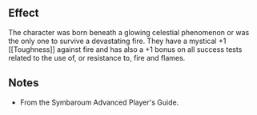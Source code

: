 ## Effect
The character was born beneath a glowing celestial phenomenon or was the only one to survive a devastating fire. They have a mystical +1 [[Toughness]] against fire and has also a +1 bonus on all success tests related to the use of, or resistance to, fire and flames.
## Notes
* From the Symbaroum Advanced Player's Guide.